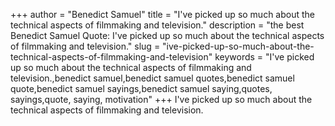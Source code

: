 +++
author = "Benedict Samuel"
title = "I've picked up so much about the technical aspects of filmmaking and television."
description = "the best Benedict Samuel Quote: I've picked up so much about the technical aspects of filmmaking and television."
slug = "ive-picked-up-so-much-about-the-technical-aspects-of-filmmaking-and-television"
keywords = "I've picked up so much about the technical aspects of filmmaking and television.,benedict samuel,benedict samuel quotes,benedict samuel quote,benedict samuel sayings,benedict samuel saying,quotes, sayings,quote, saying, motivation"
+++
I've picked up so much about the technical aspects of filmmaking and television.
